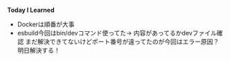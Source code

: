 **Today I Learned**
- Dockerは順番が大事
- esbuild今回はbin/devコマンド使ってた→ 内容があってるかdevファイル確認
まだ解決できてないけどポート番号が違ってたのが今回はエラー原因？
明日解決する！
